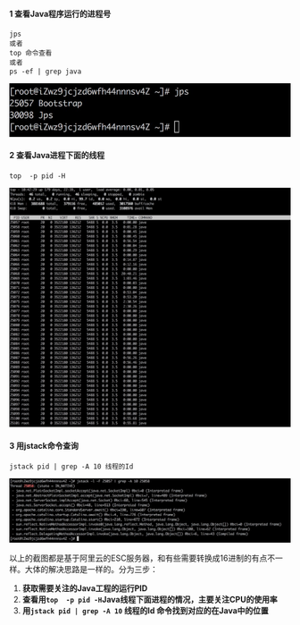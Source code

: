 #### 1 查看Java程序运行的进程号

```
jps
或者
top 命令查看
或者
ps -ef | grep java
```

![图解](https://github.com/mxsm/document/blob/master/image/JSE/%E7%BA%BF%E4%B8%8A%E6%9F%A5%E9%97%AE%E9%A2%98/jps%E5%91%BD%E4%BB%A4.jpg?raw=true)

#### 2 查看Java进程下面的线程

```
top  -p pid -H
```

![图](https://github.com/mxsm/document/blob/master/image/JSE/%E7%BA%BF%E4%B8%8A%E6%9F%A5%E9%97%AE%E9%A2%98/%E6%9F%A5%E7%9C%8BJava%E8%BF%9B%E7%A8%8B%E4%B8%8B%E7%9A%84%E7%BA%BF%E7%A8%8B.jpg?raw=true)

#### 3 用jstack命令查询

```
jstack pid | grep -A 10 线程的Id
```

![图](https://github.com/mxsm/document/blob/master/image/JSE/%E7%BA%BF%E4%B8%8A%E6%9F%A5%E9%97%AE%E9%A2%98/%E6%9F%A5%E7%9C%8Bjava%E7%BA%BF%E7%A8%8B%E7%9A%84%E6%83%85%E5%86%B5.jpg?raw=true)

以上的截图都是基于阿里云的ESC服务器，和有些需要转换成16进制的有点不一样。大体的解决思路是一样的。分为三步：

1. **获取需要关注的Java工程的运行PID**
2. **查看用`top  -p pid -H`Java线程下面进程的情况，主要关注CPU的使用率**
3. **用`jstack pid | grep -A 10` 线程的Id 命令找到对应的在Java中的位置**

